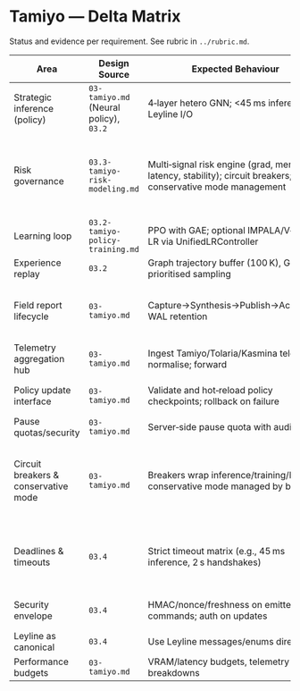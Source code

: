 # Tamiyo — Delta Matrix

Status and evidence per requirement. See rubric in `../rubric.md`.

| Area | Design Source | Expected Behaviour | Prototype Evidence | Status | Severity | Notes |
| --- | --- | --- | --- | --- | --- | --- |
| Strategic inference (policy) | `03-tamiyo.md` (Neural policy), `03.2` | 4‑layer hetero GNN; <45 ms inference; Leyline I/O | `src/esper/tamiyo/policy.py` (FFN stub), `service.evaluate_epoch()` timing | Partially Implemented | Must‑have | Budget measured and asserted; architecture is a stub, not GNN. |
| Risk governance | `03.3-tamiyo-risk-modeling.md` | Multi‑signal risk engine (grad, memory, latency, stability); circuit breakers; conservative mode management | `src/esper/tamiyo/service.py::_apply_risk_engine`, `_set_conservative_mode`; tests in `tests/tamiyo/test_service.py::test_loss_spike_triggers_pause` | Partially Implemented | Must‑have | Loss/blueprint/time budget signals mapped to actions; reason codes emitted. Grad/memory signals via Tolaria metrics still minimal. |
| Learning loop | `03.2-tamiyo-policy-training.md` | PPO with GAE; optional IMPALA/V‑trace; LR via UnifiedLRController | — | Missing | Should‑have | No training algorithms in prototype; policy is inference‑only stub. |
| Experience replay | `03.2` | Graph trajectory buffer (100 K), GC, prioritised sampling | — | Missing | Nice‑to‑have | Not present. |
| Field report lifecycle | `03-tamiyo.md` | Capture→Synthesis→Publish→Ack/Retry; WAL retention | `persistence.py` WAL with fsync + retention; `service.generate_field_report()` and publish | Partially Implemented | Should‑have | WAL/retention implemented; no ack/retry semantics; no observation windows. |
| Telemetry aggregation hub | `03-tamiyo.md` | Ingest Tamiyo/Tolaria/Kasmina telemetry; normalise; forward | `service.evaluate_epoch()` emits telemetry | Missing | Should‑have | Emits own telemetry only; no ingestion/aggregation. |
| Policy update interface | `03-tamiyo.md` | Validate and hot‑reload policy checkpoints; rollback on failure | `service.ingest_policy_update()` applies state dict | Partially Implemented | Should‑have | No validation/rollback gate; best‑effort load only. |
| Pause quotas/security | `03-tamiyo.md` | Server‑side pause quota with audit trail | — | Missing | Must‑have | Not implemented. |
| Circuit breakers & conservative mode | `03-tamiyo.md` | Breakers wrap inference/training/IO; conservative mode managed by breakers | `src/esper/tamiyo/service.py::TamiyoCircuitBreaker`, `_set_conservative_mode`; `tests/tamiyo/test_service.py::test_inference_breaker_enters_conservative_mode` | Implemented | Must‑have | Inference & metadata breakers auto-enter/exit conservative mode with telemetry; training/IO breakers remain future work. |
| Deadlines & timeouts | `03.4` | Strict timeout matrix (e.g., 45 ms inference, 2 s handshakes) | `src/esper/tamiyo/service.py::_run_policy`, `_resolve_blueprint_with_timeout`; `tests/tamiyo/test_service.py::test_evaluate_step_timeout_inference` | Partially Implemented | Should‑have | Inference/metadata deadlines enforced with fail-open paths; Kasmina apply timeout still pending in Tolaria (T‑A4). |
| Security envelope | `03.4` | HMAC/nonce/freshness on emitted commands; auth on updates | — | Missing | Must‑have | Use shared signing util; verify policy updates if signed. |
| Leyline as canonical | `03.4` | Use Leyline messages/enums directly | `leyline_pb2.*` used everywhere | Implemented | Must‑have | No local mappings present. |
| Performance budgets | `03-tamiyo.md` | VRAM/latency budgets, telemetry of breakdowns | Latency metric present | Partially Implemented | Nice‑to‑have | No VRAM budget checks or breakdown. |
